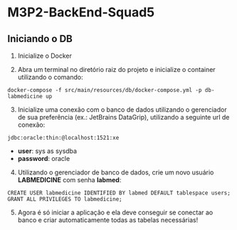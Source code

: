 # M3P2-BackEnd-Squad5

## Iniciando o DB

1) Inicialize o Docker


2) Abra um terminal no diretório raiz do projeto e inicialize o container utilizando o comando:

```
docker-compose -f src/main/resources/db/docker-compose.yml -p db-labmedicine up
```

3) Inicialize uma conexão com o banco de dados utilizando o gerenciador de sua preferência (ex.: JetBrains DataGrip), utilizando a seguinte url de conexão:

```
jdbc:oracle:thin:@localhost:1521:xe
```
    
- **user**: sys as sysdba
- **password**: oracle


4) Utilizando o gerenciador de banco de dados, crie um novo usuário **LABMEDICINE** com senha **labmed**:

```
CREATE USER labmedicine IDENTIFIED BY labmed DEFAULT tablespace users;
GRANT ALL PRIVILEGES TO labmedicine;
```
    

5) Agora é só iniciar a aplicação e ela deve conseguir se conectar ao banco e criar automaticamente todas as tabelas necessárias!